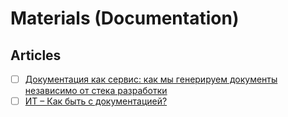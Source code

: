 # Materials (Documentation)

## Articles

- [ ] [Документация как сервис: как мы генерируем документы независимо от стека разработки](https://habr.com/ru/companies/yadro/articles/785766)
- [ ] [ИТ – Как быть с документацией?](https://habr.com/ru/articles/755190/)
